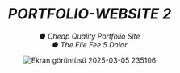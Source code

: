 <div align=center>
  
# *PORTFOLIO-WEBSITE 2*
*● Cheap Quality Portfolio Site* <br>
*● The File Fee 5 Dolar*


![Ekran görüntüsü 2025-03-05 235106](https://github.com/user-attachments/assets/c0f13974-2c97-47b1-8573-ac2d03c0cc78)
  
</div>
